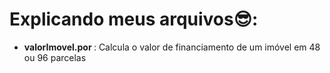 # Explicando meus arquivos😎:

- <b> valorImovel.por </b> : Calcula o valor de financiamento de um imóvel em 48 ou 96 parcelas
